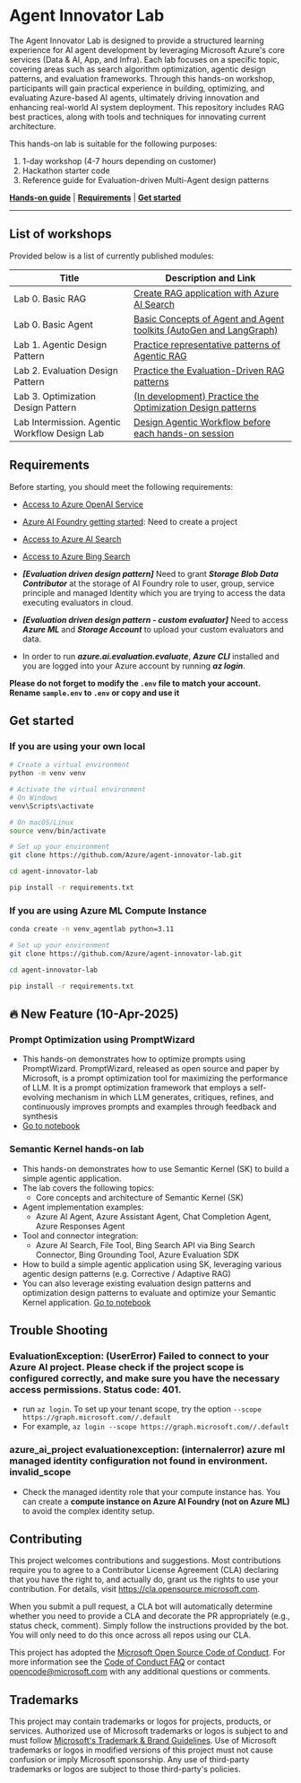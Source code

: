 # Agent Innovator Lab

The Agent Innovator Lab is designed to provide a structured learning experience for AI agent development by leveraging Microsoft Azure's core services (Data & AI, App, and Infra). Each lab focuses on a specific topic, covering areas such as search algorithm optimization, agentic design patterns, and evaluation frameworks. Through this hands-on workshop, participants will gain practical experience in building, optimizing, and evaluating Azure-based AI agents, ultimately driving innovation and enhancing real-world AI system deployment.
This repository includes RAG best practices, along with tools and techniques for innovating current architecture. 


This hands-on lab is suitable for the following purposes:

1. 1-day workshop (4-7 hours depending on customer)
2. Hackathon starter code
3. Reference guide for Evaluation-driven Multi-Agent design patterns


[**Hands-on guide**](https://azure.github.io/agent-innovator-lab/) | [**Requirements**](#requirements) | [**Get started**](#get-started) 

----------------------------------------------------------------------------------------

## List of workshops

Provided below is a list of currently published modules:

| Title  | Description and Link  |
|-------|-----|
| Lab 0. Basic RAG | [Create RAG application with Azure AI Search](0_basic-rag)  |
| Lab 0. Basic Agent | [Basic Concepts of Agent and Agent toolkits (AutoGen and LangGraph)](0_basic-agent) |
| Lab 1. Agentic Design Pattern | [Practice representative patterns of Agentic RAG](1_agentic-design-ptn) |
| Lab 2. Evaluation Design Pattern | [Practice the Evaluation-Driven RAG patterns](2_eval-design-ptn) |
| Lab 3. Optimization Design Pattern | [(In development) Practice the Optimization Design patterns](3_optimization-design-ptn)   |
| Lab Intermission. Agentic Workflow Design Lab | [Design Agentic Workflow before each hands-on session ](lab_intermission) |
 

## Requirements
Before starting, you should meet the following requirements:

- [Access to Azure OpenAI Service](https://go.microsoft.com/fwlink/?linkid=2222006)
- [Azure AI Foundry getting started](https://int.ai.azure.com/explore/gettingstarted): Need to create a project
- [Access to Azure AI Search](https://learn.microsoft.com/en-us/azure/search/search-what-is-azure-search)
- [Access to Azure Bing Search](https://learn.microsoft.com/en-us/bing/search-apis/bing-web-search/create-bing-search-service-resource)

- ***[Evaluation driven design pattern]*** Need to grant ***Storage Blob Data Contributor*** at the storage of AI Foundry role to user, group, service principle and managed Identity which you are trying to access the data executing evaluators in cloud.

- ***[Evaluation driven design pattern - custom evaluator]*** Need to access ***Azure ML*** and ***Storage Account*** to upload your custom evaluators and data.

- In order to run ***azure.ai.evaluation.evaluate***, ***Azure CLI*** installed and you are logged into your Azure account by running ***az login***.


**Please do not forget to modify the `.env` file to match your account. Rename `sample.env` to `.env` or copy and use it**

## Get started

### If you are using your own local 
```bash
# Create a virtual environment
python -m venv venv

# Activate the virtual environment
# On Windows
venv\Scripts\activate

# On macOS/Linux
source venv/bin/activate

# Set up your environment
git clone https://github.com/Azure/agent-innovator-lab.git

cd agent-innovator-lab 

pip install -r requirements.txt


```

### If you are using Azure ML Compute Instance
```bash
conda create -n venv_agentlab python=3.11

# Set up your environment
git clone https://github.com/Azure/agent-innovator-lab.git

cd agent-innovator-lab 

pip install -r requirements.txt
```

## 🔥 New Feature (10-Apr-2025)

### Prompt Optimization using PromptWizard<br>
- This hands-on demonstrates how to optimize prompts using PromptWizard. PromptWizard, released as open source and paper by Microsoft, is a prompt optimization tool for maximizing the performance of LLM. It is a prompt optimization framework that employs a self-evolving mechanism in which LLM generates, critiques, refines, and continuously improves prompts and examples through feedback and synthesis
- <a href="https://github.com/Azure/agent-innovator-lab/tree/main/3_optimization-design-ptn/03_prompt-optimization">Go to notebook</a>

### Semantic Kernel hands-on lab<br>
- This hands-on demonstrates how to use Semantic Kernel (SK) to build a simple agentic application.
- The lab covers the following topics:
    - Core concepts and architecture of Semantic Kernel (SK)
- Agent implementation examples:
    - Azure AI Agent, Azure Assistant Agent, Chat Completion Agent, Azure Responses Agent
- Tool and connector integration:
    - Azure AI Search, File Tool, Bing Search API via Bing Search Connector, Bing Grounding Tool, Azure Evaluation SDK 
- How to build a simple agentic application using SK, leveraging various agentic design patterns (e.g. Corrective / Adaptive RAG)
- You can also leverage existing evaluation design patterns and optimization design patterns to evaluate and optimize your Semantic Kernel application.
  <a href="https://github.com/Azure/agent-innovator-lab/blob/main/0_basic-agent/SK/1_basic-concept-with-sk.ipynb">Go to notebook</a>


## Trouble Shooting

### EvaluationException: (UserError) Failed to connect to your Azure AI project. Please check if the project scope is configured correctly, and make sure you have the necessary access permissions. Status code: 401.
- run `az login`. To set up your tenant scope, try the option `--scope https://graph.microsoft.com//.default`
- For example, `az login --scope https://graph.microsoft.com//.default`

### azure_ai_project evaluationexception: (internalerror) azure ml managed identity configuration not found in environment. invalid_scope
- Check the managed identity role that your compute instance has. You can create a **compute instance on Azure AI Foundry (not on Azure ML)** to avoid the complex identity setup. 

## Contributing

This project welcomes contributions and suggestions.  Most contributions require you to agree to a
Contributor License Agreement (CLA) declaring that you have the right to, and actually do, grant us
the rights to use your contribution. For details, visit https://cla.opensource.microsoft.com.

When you submit a pull request, a CLA bot will automatically determine whether you need to provide
a CLA and decorate the PR appropriately (e.g., status check, comment). Simply follow the instructions
provided by the bot. You will only need to do this once across all repos using our CLA.

This project has adopted the [Microsoft Open Source Code of Conduct](https://opensource.microsoft.com/codeofconduct/).
For more information see the [Code of Conduct FAQ](https://opensource.microsoft.com/codeofconduct/faq/) or
contact [opencode@microsoft.com](mailto:opencode@microsoft.com) with any additional questions or comments.

## Trademarks

This project may contain trademarks or logos for projects, products, or services. Authorized use of Microsoft 
trademarks or logos is subject to and must follow 
[Microsoft's Trademark & Brand Guidelines](https://www.microsoft.com/en-us/legal/intellectualproperty/trademarks/usage/general).
Use of Microsoft trademarks or logos in modified versions of this project must not cause confusion or imply Microsoft sponsorship.
Any use of third-party trademarks or logos are subject to those third-party's policies.
